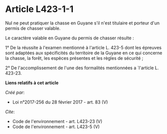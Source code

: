 # Article L423-1-1

Nul ne peut pratiquer la chasse en Guyane s'il n'est titulaire et porteur d'un permis de chasser valable. 

Le caractère valable en Guyane du permis de chasser résulte : 

1° De la réussite à l'examen mentionné à l'article L. 423-5 dont les épreuves sont adaptées aux spécificités du territoire de
la Guyane en ce qui concerne la chasse, la forêt, les espèces présentes et les règles de sécurité ; 

2° De l'accomplissement de l'une des formalités mentionnées a ̀ l'article L. 423-23.

**Liens relatifs à cet article**

_Créé par_:

  - Loi n°2017-256 du 28 février 2017 - art. 83 (V)

_Cite_:

  - Code de l'environnement - art. L423-23 (V)
  - Code de l'environnement - art. L423-5 (V)
